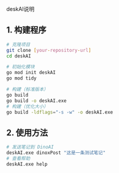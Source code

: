 deskAI说明
## 1. 构建程序
```bash
# 克隆项目
git clone [your-repository-url]
cd deskAI

# 初始化模块
go mod init deskAI
go mod tidy

# 构建（标准版本）
go build
go build -o deskAI.exe
# 构建（优化大小）
go build -ldflags="-s -w" -o deskAI.exe
```

## 2. 使用方法
```bash
# 发送笔记到 DinoAI
deskAI.exe dinoxPost "这是一条测试笔记"
# 查看帮助
deskAI.exe help
```